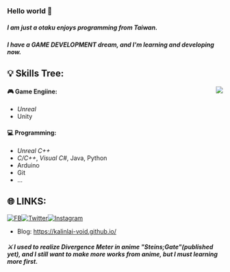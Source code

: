 ### Hello world 👋

##### I am just a otaku enjoys programming from Taiwan.
##### I have a GAME DEVELOPMENT dream, and I'm learning and developing now.

💡 Skills Tree: 
---
<p><img align="right" src="https://github-readme-stats.vercel.app/api?username=KalinLai-void&show_icons=true&theme=city_lights"></p>

#### 🎮 Game Engiine:
- *Unreal*
- Unity
#### 💻 Programming: 
- *Unreal C++*
- *C/C++*, *Visual C#*, Java, Python
- Arduino
- Git
- ...

🌐 LINKS:
---
[![FB](https://img.shields.io/badge/facebook--blue?style=social&logo=Facebook)](https://www.facebook.com/Lai.Karlun/)[![Twitter](https://img.shields.io/badge/Twitter--blue?style=social&logo=Twitter)](https://twitter.com/KalinLai_void)[![Instagram](https://img.shields.io/badge/Instagram--blue?style=social&logo=Instagram)](https://www.instagram.com/kalin_lai.void/)

- Blog: https://kalinlai-void.github.io/


##### ⚔ I used to realize Divergence Meter in anime "Steins;Gate"(published yet), and I still want to make more works from anime, but I must learning more first.


